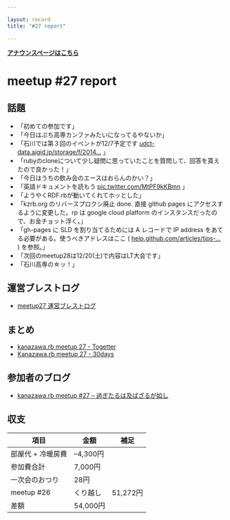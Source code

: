 ```yaml
---

layout: record
title: "#27 report"

---
```


<p> <a href="./"><strong>アナウンスページはこちら</strong></a></p>

meetup #27 report
==================

話題
----

-   「初めての参加です」
-   「今日はぷち高専カンファみたいになってるやないか」
-   「石川では第３回のイベントが12/7予定です
    [udct-data.aigid.jp/storage/f/2014…](http://udct-data.aigid.jp/storage/f/2014-10-17T02%3A59%3A43.621Z/udc2014oubo.pdf)
    」
-   「rubyのcloneについて少し疑問に思っていたことを質問して、回答を貰えたので良かった！」
-   「今日はうちの飲み会のエースはおらんのかい？」
-   「英語ドキュメントを読もう
    [pic.twitter.com/MtPF9kKBmn](https://twitter.com/BeMarble/status/533506508705644544/photo/1)
    」
-   「ようやくRDF.rbが動いてくれてホッとした」
-   「kzrb.org のリバースプロクシ廃止 done. 直接 github pages
    にアクセスするように変更した。rp は google cloud platform
    のインスタンスだったので、お金チョット浮く。」
-   「gh-pages に SLD を割り当てるためには A レコードで IP address
    をあてる必要がある。使うべきアドレスはここ (
    [help.github.com/articles/tips-…](https://help.github.com/articles/tips-for-configuring-an-a-record-with-your-dns-provider/)
    ) を参照。」
-   「次回のmeetup28は12/20(土)で内容はLT大会です」
-   「石川高専の☆ッ！」

運営ブレストログ
----------------

-   [meetup27
    運営ブレストログ](https://github.com/kanazawarb/meetup/wiki/meetup27-%E9%81%8B%E5%96%B6%E3%83%96%E3%83%AC%E3%82%B9%E3%83%88%E3%83%AD%E3%82%B0)

まとめ
------

-   [kanazawa.rb meetup 27 - Togetter](http://togetter.com/li/746127)
-   [Kanazawa.rb meetup 27 - 30days](http://30d.jp/kzrb/17)

参加者のブログ
--------------

-   [kanazawa.rb meetup #27 –
    過ぎたるは及ばざるが如し](http://cotton-desu.hatenablog.com/entry/2014/11/19/220938)

収支
----

 | 項目 | 金額 | 補足
 | ---------------------- | ---------- | ------
 | 部屋代 + 冷暖房費 | –4,300円 | 
 | 参加費合計 | 7,000円 | 
 | 一次会のおつり | 28円 | 
 | meetup #26 | くり越し | 51,272円 | 
 | 差額 | 54,000円 | 


